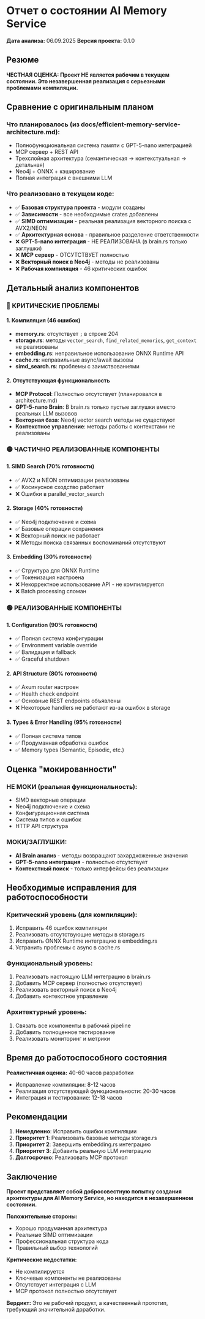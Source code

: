 # Отчет о состоянии AI Memory Service

**Дата анализа:** 06.09.2025
**Версия проекта:** 0.1.0

## Резюме

**ЧЕСТНАЯ ОЦЕНКА: Проект НЕ является рабочим в текущем состоянии. Это незавершенная реализация с серьезными проблемами компиляции.**

## Сравнение с оригинальным планом

### Что планировалось (из docs/efficient-memory-service-architecture.md):
- Полнофункциональная система памяти с GPT-5-nano интеграцией
- MCP сервер + REST API
- Трехслойная архитектура (семантическая → контекстуальная → детальная)
- Neo4j + ONNX + кэширование
- Полная интеграция с внешними LLM

### Что реализовано в текущем коде:
- ✅ **Базовая структура проекта** - модули созданы
- ✅ **Зависимости** - все необходимые crates добавлены
- ✅ **SIMD оптимизации** - реальная реализация векторного поиска с AVX2/NEON
- ✅ **Архитектурная основа** - правильное разделение ответственности
- ❌ **GPT-5-nano интеграция** - НЕ РЕАЛИЗОВАНА (в brain.rs только заглушки)
- ❌ **MCP сервер** - ОТСУТСТВУЕТ полностью
- ❌ **Векторный поиск в Neo4j** - методы не реализованы
- ❌ **Рабочая компиляция** - 46 критических ошибок

## Детальный анализ компонентов

### 🔴 КРИТИЧЕСКИЕ ПРОБЛЕМЫ

#### 1. Компиляция (46 ошибок)
- **memory.rs**: отсутствует `;` в строке 204
- **storage.rs**: методы `vector_search`, `find_related_memories`, `get_context` не реализованы
- **embedding.rs**: неправильное использование ONNX Runtime API
- **cache.rs**: неправильные async/await вызовы
- **simd_search.rs**: проблемы с заимствованиями

#### 2. Отсутствующая функциональность
- **MCP Protocol**: Полностью отсутствует (планировался в architecture.md)
- **GPT-5-nano Brain**: В brain.rs только пустые заглушки вместо реальных LLM вызовов
- **Векторная база**: Neo4j vector search методы не существуют
- **Контекстное управление**: методы работы с контекстами не реализованы

### 🟡 ЧАСТИЧНО РЕАЛИЗОВАННЫЕ КОМПОНЕНТЫ

#### 1. SIMD Search (70% готовности)
- ✅ AVX2 и NEON оптимизации реализованы
- ✅ Косинусное сходство работает
- ❌ Ошибки в parallel_vector_search

#### 2. Storage (40% готовности)
- ✅ Neo4j подключение и схема
- ✅ Базовые операции сохранения
- ❌ Векторный поиск не работает
- ❌ Методы поиска связанных воспоминаний отсутствуют

#### 3. Embedding (30% готовности)
- ✅ Структура для ONNX Runtime
- ✅ Токенизация настроена
- ❌ Некорректное использование API - не компилируется
- ❌ Batch processing сломан

### 🟢 РЕАЛИЗОВАННЫЕ КОМПОНЕНТЫ

#### 1. Configuration (90% готовности)
- ✅ Полная система конфигурации
- ✅ Environment variable override
- ✅ Валидация и fallback
- ✅ Graceful shutdown

#### 2. API Structure (80% готовности)
- ✅ Axum router настроен
- ✅ Health check endpoint
- ✅ Основные REST endpoints объявлены
- ❌ Некоторые handlers не работают из-за ошибок в storage

#### 3. Types & Error Handling (95% готовности)
- ✅ Полная система типов
- ✅ Продуманная обработка ошибок
- ✅ Memory types (Semantic, Episodic, etc.)

## Оценка "мокированности"

### НЕ МОКИ (реальная функциональность):
- SIMD векторные операции
- Neo4j подключение и схема
- Конфигурационная система
- Система типов и ошибок
- HTTP API структура

### МОКИ/ЗАГЛУШКИ:
- **AI Brain анализ** - методы возвращают захардкоженные значения
- **GPT-5-nano интеграция** - полностью отсутствует
- **Контекстный поиск** - только интерфейсы без реализации

## Необходимые исправления для работоспособности

### Критический уровень (для компиляции):
1. Исправить 46 ошибок компиляции
2. Реализовать отсутствующие методы в storage.rs
3. Исправить ONNX Runtime интеграцию в embedding.rs
4. Устранить проблемы с async в cache.rs

### Функциональный уровень:
1. Реализовать настоящую LLM интеграцию в brain.rs
2. Добавить MCP сервер (полностью отсутствует)
3. Реализовать векторный поиск в Neo4j
4. Добавить контекстное управление

### Архитектурный уровень:
1. Связать все компоненты в рабочий pipeline
2. Добавить полноценное тестирование
3. Реализовать мониторинг и метрики

## Время до работоспособного состояния

**Реалистичная оценка:** 40-60 часов разработки

- Исправление компиляции: 8-12 часов
- Реализация отсутствующей функциональности: 20-30 часов
- Интеграция и тестирование: 12-18 часов

## Рекомендации

1. **Немедленно**: Исправить ошибки компиляции
2. **Приоритет 1**: Реализовать базовые методы storage.rs
3. **Приоритет 2**: Завершить embedding.rs интеграцию
4. **Приоритет 3**: Добавить реальную LLM интеграцию
5. **Долгосрочно**: Реализовать MCP протокол

## Заключение

**Проект представляет собой добросовестную попытку создания архитектуры для AI Memory Service, но находится в незавершенном состоянии.** 

**Положительные стороны:**
- Хорошо продуманная архитектура
- Реальные SIMD оптимизации
- Профессиональная структура кода
- Правильный выбор технологий

**Критические недостатки:**
- Не компилируется
- Ключевые компоненты не реализованы
- Отсутствует интеграция с LLM
- MCP протокол полностью отсутствует

**Вердикт:** Это не рабочий продукт, а качественный прототип, требующий значительной доработки.
